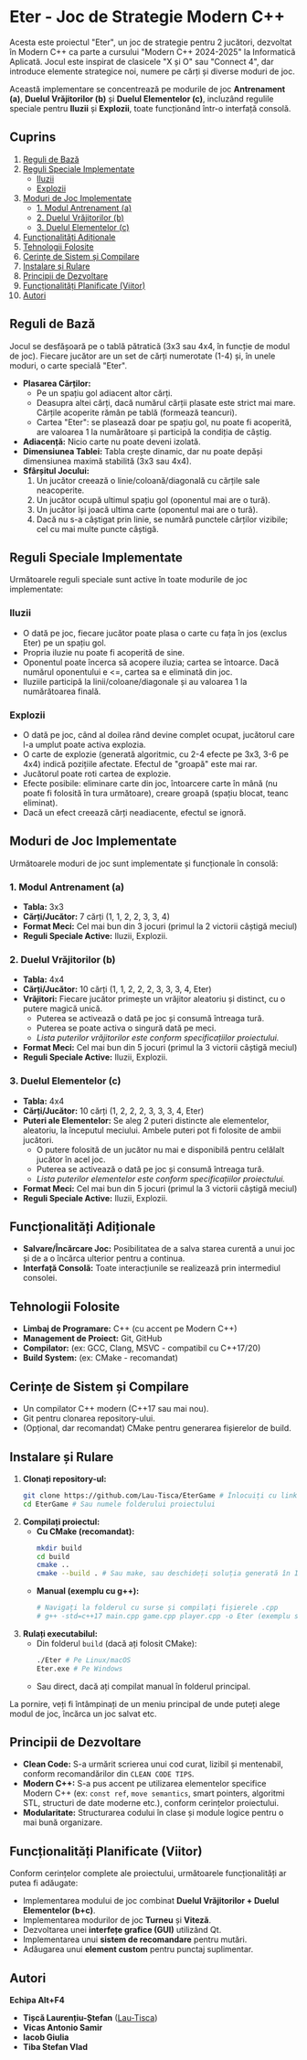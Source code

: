 # Eter - Joc de Strategie Modern C++

Acesta este proiectul "Eter", un joc de strategie pentru 2 jucători, dezvoltat în Modern C++ ca parte a cursului "Modern C++ 2024-2025" la Informatică Aplicată. Jocul este inspirat de clasicele "X și O" sau "Connect 4", dar introduce elemente strategice noi, numere pe cărți și diverse moduri de joc.

Această implementare se concentrează pe modurile de joc **Antrenament (a)**, **Duelul Vrăjitorilor (b)** și **Duelul Elementelor (c)**, incluzând regulile speciale pentru **Iluzii** și **Explozii**, toate funcționând într-o interfață consolă.

## Cuprins

1.  [Reguli de Bază](#reguli-de-bază)
2.  [Reguli Speciale Implementate](#reguli-speciale-implementate)
    *   [Iluzii](#iluzii)
    *   [Explozii](#explozii)
3.  [Moduri de Joc Implementate](#moduri-de-joc-implementate)
    *   [1. Modul Antrenament (a)](#1-modul-antrenament-a)
    *   [2. Duelul Vrăjitorilor (b)](#2-duelul-vrăjitorilor-b)
    *   [3. Duelul Elementelor (c)](#3-duelul-elementelor-c)
4.  [Funcționalități Adiționale](#funcționalități-adiționale)
5.  [Tehnologii Folosite](#tehnologii-folosite)
6.  [Cerințe de Sistem și Compilare](#cerințe-de-sistem-și-compilare)
7.  [Instalare și Rulare](#instalare-și-rulare)
8.  [Principii de Dezvoltare](#principii-de-dezvoltare)
9.  [Funcționalități Planificate (Viitor)](#funcționalități-planificate-viitor)
10. [Autori](#autori)

## Reguli de Bază

Jocul se desfășoară pe o tablă pătratică (3x3 sau 4x4, în funcție de modul de joc). Fiecare jucător are un set de cărți numerotate (1-4) și, în unele moduri, o carte specială "Eter".

*   **Plasarea Cărților:**
    *   Pe un spațiu gol adiacent altor cărți.
    *   Deasupra altei cărți, dacă numărul cărții plasate este strict mai mare. Cărțile acoperite rămân pe tablă (formează teancuri).
    *   Cartea "Eter": se plasează doar pe spațiu gol, nu poate fi acoperită, are valoarea 1 la numărătoare și participă la condiția de câștig.
*   **Adiacență:** Nicio carte nu poate deveni izolată.
*   **Dimensiunea Tablei:** Tabla crește dinamic, dar nu poate depăși dimensiunea maximă stabilită (3x3 sau 4x4).
*   **Sfârșitul Jocului:**
    1.  Un jucător creează o linie/coloană/diagonală cu cărțile sale neacoperite.
    2.  Un jucător ocupă ultimul spațiu gol (oponentul mai are o tură).
    3.  Un jucător își joacă ultima carte (oponentul mai are o tură).
    4.  Dacă nu s-a câștigat prin linie, se numără punctele cărților vizibile; cel cu mai multe puncte câștigă.

## Reguli Speciale Implementate

Următoarele reguli speciale sunt active în toate modurile de joc implementate:

### Iluzii

*   O dată pe joc, fiecare jucător poate plasa o carte cu fața în jos (exclus Eter) pe un spațiu gol.
*   Propria iluzie nu poate fi acoperită de sine.
*   Oponentul poate încerca să acopere iluzia; cartea se întoarce. Dacă numărul oponentului e <=, cartea sa e eliminată din joc.
*   Iluziile participă la linii/coloane/diagonale și au valoarea 1 la numărătoarea finală.

### Explozii

*   O dată pe joc, când al doilea rând devine complet ocupat, jucătorul care l-a umplut poate activa explozia.
*   O carte de explozie (generată algoritmic, cu 2-4 efecte pe 3x3, 3-6 pe 4x4) indică pozițiile afectate. Efectul de "groapă" este mai rar.
*   Jucătorul poate roti cartea de explozie.
*   Efecte posibile: eliminare carte din joc, întoarcere carte în mână (nu poate fi folosită în tura următoare), creare groapă (spațiu blocat, teanc eliminat).
*   Dacă un efect creează cărți neadiacente, efectul se ignoră.

## Moduri de Joc Implementate

Următoarele moduri de joc sunt implementate și funcționale în consolă:

### 1. Modul Antrenament (a)

*   **Tabla:** 3x3
*   **Cărți/Jucător:** 7 cărți (1, 1, 2, 2, 3, 3, 4)
*   **Format Meci:** Cel mai bun din 3 jocuri (primul la 2 victorii câștigă meciul)
*   **Reguli Speciale Active:** Iluzii, Explozii.

### 2. Duelul Vrăjitorilor (b)

*   **Tabla:** 4x4
*   **Cărți/Jucător:** 10 cărți (1, 1, 2, 2, 2, 3, 3, 3, 4, Eter)
*   **Vrăjitori:** Fiecare jucător primește un vrăjitor aleatoriu și distinct, cu o putere magică unică.
    *   Puterea se activează o dată pe joc și consumă întreaga tură.
    *   Puterea se poate activa o singură dată pe meci.
    *   *Lista puterilor vrăjitorilor este conform specificațiilor proiectului.*
*   **Format Meci:** Cel mai bun din 5 jocuri (primul la 3 victorii câștigă meciul)
*   **Reguli Speciale Active:** Iluzii, Explozii.

### 3. Duelul Elementelor (c)

*   **Tabla:** 4x4
*   **Cărți/Jucător:** 10 cărți (1, 2, 2, 2, 3, 3, 3, 4, Eter)
*   **Puteri ale Elementelor:** Se aleg 2 puteri distincte ale elementelor, aleatoriu, la începutul meciului. Ambele puteri pot fi folosite de ambii jucători.
    *   O putere folosită de un jucător nu mai e disponibilă pentru celălalt jucător în acel joc.
    *   Puterea se activează o dată pe joc și consumă întreaga tură.
    *   *Lista puterilor elementelor este conform specificațiilor proiectului.*
*   **Format Meci:** Cel mai bun din 5 jocuri (primul la 3 victorii câștigă meciul)
*   **Reguli Speciale Active:** Iluzii, Explozii.

## Funcționalități Adiționale

*   **Salvare/Încărcare Joc:** Posibilitatea de a salva starea curentă a unui joc și de a o încărca ulterior pentru a continua.
*   **Interfață Consolă:** Toate interacțiunile se realizează prin intermediul consolei.

## Tehnologii Folosite

*   **Limbaj de Programare:** C++ (cu accent pe Modern C++)
*   **Management de Proiect:** Git, GitHub
*   **Compilator:** (ex: GCC, Clang, MSVC - compatibil cu C++17/20)
*   **Build System:** (ex: CMake - recomandat)

## Cerințe de Sistem și Compilare

*   Un compilator C++ modern (C++17 sau mai nou).
*   Git pentru clonarea repository-ului.
*   (Opțional, dar recomandat) CMake pentru generarea fișierelor de build.

## Instalare și Rulare

1.  **Clonați repository-ul:**
    ```bash
    git clone https://github.com/Lau-Tisca/EterGame # Înlocuiți cu link-ul corect dacă este altul
    cd EterGame # Sau numele folderului proiectului
    ```
2.  **Compilați proiectul:**
    *   **Cu CMake (recomandat):**
        ```bash
        mkdir build
        cd build
        cmake ..
        cmake --build . # Sau make, sau deschideți soluția generată în IDE (ex: Visual Studio)
        ```
    *   **Manual (exemplu cu g++):**
        ```bash
        # Navigați la folderul cu surse și compilați fișierele .cpp
        # g++ -std=c++17 main.cpp game.cpp player.cpp -o Eter (exemplu simplificat)
        ```
3.  **Rulați executabilul:**
    *   Din folderul `build` (dacă ați folosit CMake):
        ```bash
        ./Eter # Pe Linux/macOS
        Eter.exe # Pe Windows
        ```
    *   Sau direct, dacă ați compilat manual în folderul principal.

La pornire, veți fi întâmpinați de un meniu principal de unde puteți alege modul de joc, încărca un joc salvat etc.

## Principii de Dezvoltare

*   **Clean Code:** S-a urmărit scrierea unui cod curat, lizibil și mentenabil, conform recomandărilor din `CLEAN CODE TIPS`.
*   **Modern C++:** S-a pus accent pe utilizarea elementelor specifice Modern C++ (ex: `const ref`, `move semantics`, smart pointers, algoritmi STL, structuri de date moderne etc.), conform cerințelor proiectului.
*   **Modularitate:** Structurarea codului în clase și module logice pentru o mai bună organizare.

## Funcționalități Planificate (Viitor)

Conform cerințelor complete ale proiectului, următoarele funcționalități ar putea fi adăugate:

*   Implementarea modului de joc combinat **Duelul Vrăjitorilor + Duelul Elementelor (b+c)**.
*   Implementarea modurilor de joc **Turneu** și **Viteză**.
*   Dezvoltarea unei **interfețe grafice (GUI)** utilizând Qt.
*   Implementarea unui **sistem de recomandare** pentru mutări.
*   Adăugarea unui **element custom** pentru punctaj suplimentar.

## Autori

**Echipa Alt+F4**

*   **Tișcă Laurențiu-Ștefan** ([Lau-Tisca](https://github.com/Lau-Tisca))
*   **Vicas Antonio Samir**
*   **Iacob Giulia**
*   **Tiba Stefan Vlad**
